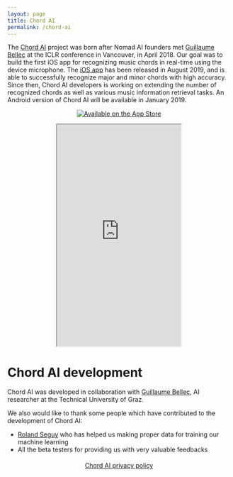 ```yaml
---
layout: page
title: Chord AI
permalink: /chord-ai
---
```


The [Chord AI](https://www.chordai.net) project was born after Nomad AI founders met [Guillaume Bellec](https://guillaumebellec.github.io/) at the ICLR conference in Vancouver, in April 2018. Our goal was to build the first iOS app for recognizing music chords in real-time using the device microphone. The [iOS app](https://apps.apple.com/app/chord-ai/id1446177109) has been released in August 2019, and is able to successfully recognize major and minor chords with high accuracy. Since then, Chord AI developers is working on extending the number of recognized chords as well as various music information retrieval tasks. An Android version of Chord AI will be available in January 2019.

<p>
    <center><a class="badge" href="https://apps.apple.com/app/chord-ai/id1446177109"><img class="badge" src="https://arolet.github.io/res/Download_on_the_App_Store_Badge_US-UK_135x40.svg" alt="Available on the App Store"/></a>
    </center>
</p>

<p>
<center>
<iframe width="280" height="500" src="https://www.youtube.com/embed/6vA83qEUoCA">
</iframe>
</center>
</p>


# Chord AI development

Chord AI was developed in collaboration with <a href="https://guillaumebellec.github.io">Guillaume Bellec</a>, AI researcher at the Technical University of Graz.

We also would like to thank some people which have contributed to the development of Chord AI:
* [Roland Seguy](https://mobile.twitter.com/RolandSG) who has helped us making proper data for training our machine learning
* All the beta testers for providing us with very valuable feedbacks

<p style="margin-top:0.5cm; text-align: center;">
<a href="{{ page.url }}/privacy-policy">
Chord AI privacy policy
</a>
</p>
